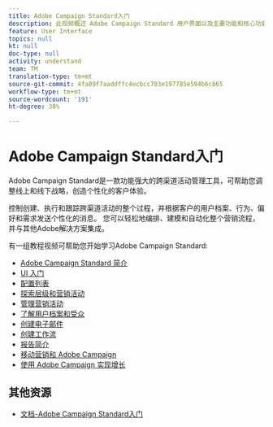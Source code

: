 ```yaml
---
title: Adobe Campaign Standard入门
description: 此视频概述 Adobe Campaign Standard 用户界面以及主要功能和核心功能。
feature: User Interface
topics: null
kt: null
doc-type: null
activity: understand
team: TM
translation-type: tm+mt
source-git-commit: 4fa09f7aaddffc4ecbcc703e197785e594b6cb65
workflow-type: tm+mt
source-wordcount: '191'
ht-degree: 38%

---
```



# Adobe Campaign Standard入门

Adobe Campaign Standard是一款功能强大的跨渠道活动管理工具，可帮助您调整线上和线下战略，创造个性化的客户体验。

控制创建、执行和跟踪跨渠道活动的整个过程，并根据客户的用户档案、行为、偏好和需求发送个性化的消息。 您可以轻松地编排、建模和自动化整个营销流程，并与其他Adobe解决方案集成。

有一组教程视频可帮助您开始学习Adobe Campaign Standard:

* [Adobe Campaign Standard 简介](/help/getting-started/adobe-campaign-standard-introduction.md)
* [UI 入门](/help/getting-started/getting-started-with-the-ui.md)
* [配置列表](/help/getting-started/configure-a-list.md)
* [探索层级和营销活动](/help/getting-started/explore-hierarchy-and-marketing-activities.md)
* [管理营销活动](/help/getting-started/managing-campaigns.md)
* [了解用户档案和受众](/help/getting-started/understanding-profiles-and-audiences.md)
* [创建电子邮件](https://docs.adobe.com/content/help/zh-Hans/campaign-standard-learn/tutorials/communication-channels/email/create-email-from-homepage.html)
* [创建工作流](/help/managing-processes-and-data/create-workflow.md)
* [报告简介](/help/getting-started/reporting-with-adobe-campaign-introduction.md)
* [移动营销和 Adobe Campaign](/help/getting-started/mobile-marketing-with-adobe-campaign.md)
* [使用 Adobe Campaign 实现增长](/help/getting-started/growing-with-adobe-campaign.md)

## 其他资源

* [文档-Adobe Campaign Standard入门](https://docs.adobe.com/content/help/en/campaign-standard/using/getting-started/about-campaign-standard.html)
